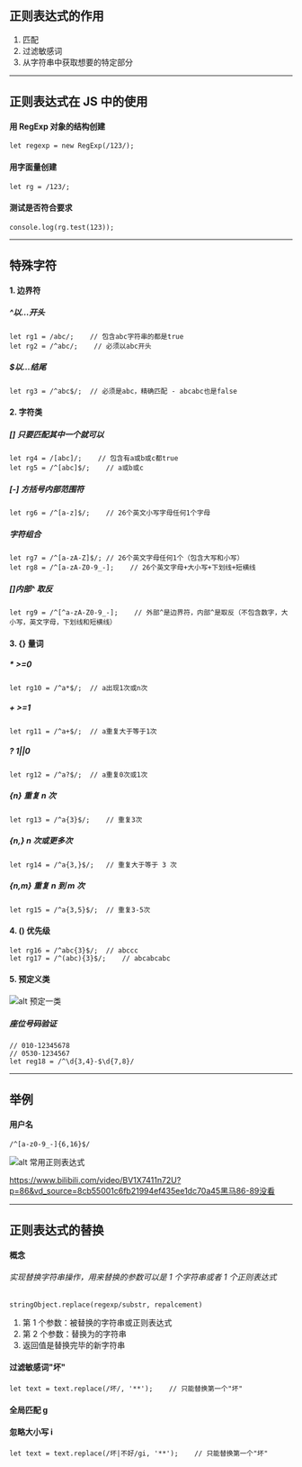 ## 正则表达式的作用

1. 匹配
2. 过滤敏感词
3. 从字符串中获取想要的特定部分

---

## 正则表达式在 JS 中的使用

#### 用 RegExp 对象的结构创建

    let regexp = new RegExp(/123/);

#### 用字面量创建

    let rg = /123/;

#### 测试是否符合要求

    console.log(rg.test(123));

---

## 特殊字符

#### 1. 边界符

##### ^以...开头

    let rg1 = /abc/;    // 包含abc字符串的都是true
    let rg2 = /^abc/;    // 必须以abc开头

##### $以...结尾

    let rg3 = /^abc$/;  // 必须是abc，精确匹配 - abcabc也是false

#### 2. 字符类

##### [] 只要匹配其中一个就可以

    let rg4 = /[abc]/;    // 包含有a或b或c都true
    let rg5 = /^[abc]$/;    // a或b或c

##### [-] 方括号内部范围符

    let rg6 = /^[a-z]$/;    // 26个英文小写字母任何1个字母

##### 字符组合

    let rg7 = /^[a-zA-Z]$/; // 26个英文字母任何1个（包含大写和小写）
    let rg8 = /^[a-zA-Z0-9_-];    // 26个英文字母+大小写+下划线+短横线

##### []内部^ 取反

    let rg9 = /^[^a-zA-Z0-9_-];    // 外部^是边界符，内部^是取反（不包含数字，大小写，英文字母，下划线和短横线）

#### 3. {} 量词

##### \* \>=0

    let rg10 = /^a*$/;  // a出现1次或n次

##### \+ \>=1

    let rg11 = /^a+$/;  // a重复大于等于1次

##### \? 1||0

    let rg12 = /^a?$/;  // a重复0次或1次

##### {n} 重复 n 次

    let rg13 = /^a{3}$/;    // 重复3次

##### {n,} n 次或更多次

    let rg14 = /^a{3,}$/;   // 重复大于等于 3 次

##### {n,m} 重复 n 到 m 次

    let rg15 = /^a{3,5}$/;  // 重复3-5次

#### 4. () 优先级

    let rg16 = /^abc{3}$/;  // abccc
    let rg17 = /^(abc){3}$/;    // abcabcabc

#### 5. 预定义类

![alt 预定一类](./extension.png)

##### 座位号码验证

    // 010-12345678
    // 0530-1234567
    let reg18 = /^\d{3,4}-$\d{7,8}/

---

## 举例

#### 用户名

    /^[a-z0-9_-]{6,16}$/

![alt 常用正则表达式](./RegExp.png)

https://www.bilibili.com/video/BV1X7411n72U?p=86&vd_source=8cb55001c6fb21994ef435ee1dc70a45黑马86-89没看

---

## 正则表达式的替换

#### 概念

###### 实现替换字符串操作，用来替换的参数可以是 1 个字符串或者 1 个正则表达式

    stringObject.replace(regexp/substr, repalcement)

1. 第 1 个参数：被替换的字符串或正则表达式
2. 第 2 个参数：替换为的字符串
3. 返回值是替换完毕的新字符串

#### 过滤敏感词"坏"

    let text = text.replace(/坏/, '**');    // 只能替换第一个"坏"

#### 全局匹配 g

#### 忽略大小写 i

    let text = text.replace(/坏|不好/gi, '**');    // 只能替换第一个"坏"
